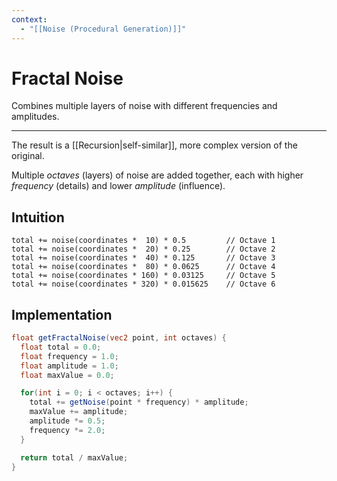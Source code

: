 ```yaml
---
context:
  - "[[Noise (Procedural Generation)]]"
---
```


# Fractal Noise

Combines multiple layers of noise with different frequencies and amplitudes.

---

The result is a [[Recursion|self-similar]], more complex version of the original.

Multiple _octaves_ (layers) of noise are added together, each with higher _frequency_ (details) and lower _amplitude_ (influence).

## Intuition

```
total += noise(coordinates *  10) * 0.5         // Octave 1
total += noise(coordinates *  20) * 0.25        // Octave 2
total += noise(coordinates *  40) * 0.125       // Octave 3
total += noise(coordinates *  80) * 0.0625      // Octave 4
total += noise(coordinates * 160) * 0.03125     // Octave 5
total += noise(coordinates * 320) * 0.015625    // Octave 6
```

## Implementation

```glsl
float getFractalNoise(vec2 point, int octaves) {
  float total = 0.0;
  float frequency = 1.0;
  float amplitude = 1.0;
  float maxValue = 0.0;

  for(int i = 0; i < octaves; i++) {
    total += getNoise(point * frequency) * amplitude;
    maxValue += amplitude;
    amplitude *= 0.5;
    frequency *= 2.0;
  }

  return total / maxValue;
}
```
